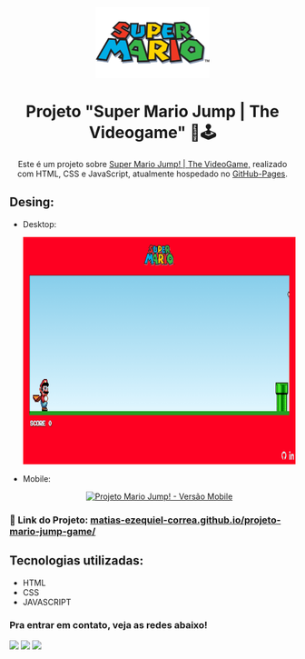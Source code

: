 <div align="center">
  <img alt="Logo" src="src/images/super-mario-logo.png" width="200" />
</div>
<h1 align="center">
   Projeto "Super Mario Jump | The Videogame" 🍄🕹️
</h1>
<p align="center">
  Este é um projeto sobre <a href="https://matias-ezequiel-correa.github.io/projeto-mario-jump-game/" target="_blank">Super Mario Jump! | The VideoGame,</a> realizado com HTML, CSS e JavaScript, atualmente hospedado no <a href="https://github.com/matias-ezequiel-correa">GitHub-Pages</a>.
</p>

## Desing: 
* Desktop:
[<p align="center"><img height="400em" src="./src/design/projeto-mario-jump-desktop-video.gif" alt="Projeto Mario JUmp! - Versão Desktop">](https://matias-ezequiel-correa.github.io/projeto-mario-jump-game/)<p>

* Mobile:
[<p align="center"><img width=250 src="./src/design/projeto-mario-jump-mobile-video.gif" alt="Projeto Mario Jump! - Versão Mobile">](https://matias-ezequiel-correa.github.io/projeto-mario-jump-game/)<p>

### 🔗 Link do Projeto: <a href="https://matias-ezequiel-correa.github.io/projeto-mario-jump-game/" target="_blank">matias-ezequiel-correa.github.io/projeto-mario-jump-game/</a>

## Tecnologias utilizadas:

 * HTML
 * CSS
 * JAVASCRIPT

 ### Pra entrar em contato, veja as redes abaixo!
 
<div> 
  <a href="https://instagram.com/maticorrea10" target="_blank"><img src="https://img.shields.io/badge/-Instagram-%23E4405F?style=for-the-badge&logo=instagram&logoColor=white" target="_blank"></a>
  <a href = "https://matiasecorrea19@gmail.com"><img src="https://img.shields.io/badge/-Gmail-%23333?style=for-the-badge&logo=gmail&logoColor=white" target="_blank"></a>
  <a href="https://www.linkedin.com/in/matías-ezequiel-correa" target="_blank"><img src="https://img.shields.io/badge/-LinkedIn-%230077B5?style=for-the-badge&logo=linkedin&logoColor=white" target="_blank"></a> 
</div>
